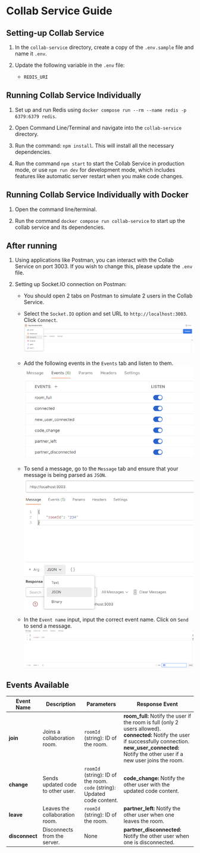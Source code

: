 # Collab Service Guide

## Setting-up Collab Service

1. In the `collab-service` directory, create a copy of the `.env.sample` file and name it `.env`.

2. Update the following variable in the `.env` file:

   - `REDIS_URI`

## Running Collab Service Individually

1. Set up and run Redis using `docker compose run --rm --name redis -p 6379:6379 redis`.

2. Open Command Line/Terminal and navigate into the `collab-service` directory.

3. Run the command: `npm install`. This will install all the necessary dependencies.

4. Run the command `npm start` to start the Collab Service in production mode, or use `npm run dev` for development mode, which includes features like automatic server restart when you make code changes.

## Running Collab Service Individually with Docker

1. Open the command line/terminal.

2. Run the command `docker compose run collab-service` to start up the collab service and its dependencies.

## After running

1. Using applications like Postman, you can interact with the Collab Service on port 3003. If you wish to change this, please update the `.env` file.

2. Setting up Socket.IO connection on Postman:
   - You should open 2 tabs on Postman to simulate 2 users in the Collab Service.

   - Select the `Socket.IO` option and set URL to `http://localhost:3003`. Click `Connect`.
   ![image1.png](docs/image1.png)
   
   - Add the following events in the `Events` tab and listen to them.
   ![image2.png](docs/image2.png)
   
   - To send a message, go to the `Message` tab and ensure that your message is being parsed as `JSON`.
   ![image3.png](docs/image3.png)
   
   - In the `Event name` input, input the correct event name. Click on `Send` to send a message.
   ![image4.png](docs/image4.png)

## Events Available   
| Event Name     | Description                       | Parameters                                                                    | Response Event                                                                                                                                                                                                            |
|----------------|-----------------------------------|-------------------------------------------------------------------------------|---------------------------------------------------------------------------------------------------------------------------------------------------------------------------------------------------------------------------|
| **join**       | Joins a collaboration room.       | `roomId` (string): ID of the room.                                            | **room_full:** Notify the user if the room is full (only 2 users allowed).<br/>**connected:** Notify the user if successfully connection.<br/>**new_user_connected:** Notify the other user if a new user joins the room. |
| **change**     | Sends updated code to other user. | `roomId` (string): ID of the room.<br/>`code` (string): Updated code content. | **code_change:** Notify the other user with the updated code content.                                                                                                                                                     |
| **leave**      | Leaves the collaboration room.    | `roomId` (string): ID of the room.                                            | **partner_left:** Notify the other user when one leaves the room.                                                                                                                                                         |
| **disconnect** | Disconnects from the server.      | None                                                                          | **partner_disconnected:** Notify the other user when one is disconnected.                                                                                                                                                 |